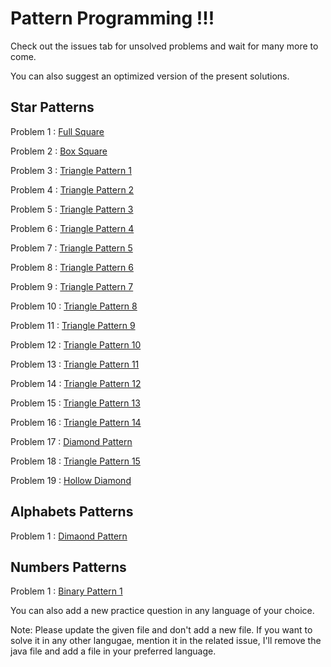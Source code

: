 # Pattern Programming !!!
Check out the issues tab for unsolved problems and wait for many more to come.

You can also suggest an optimized version of the present solutions.

## Star Patterns

Problem 1 : [Full Square](./FullSquare.java)

Problem 2 : [Box Square](./BoxSquare.java)

Problem 3 : [Triangle Pattern 1](./Triangle1.java)

Problem 4 : [Triangle Pattern 2](./Triangle2.java)

Problem 5 : [Triangle Pattern 3](./Triangle3.java)

Problem 6 : [Triangle Pattern 4](./Triangle4.java)

Problem 7 : [Triangle Pattern 5](./Triangle5.java)

Problem 8 : [Triangle Pattern 6](./Triangle6.java)

Problem 9 : [Triangle Pattern 7](./Triangle7.java)

Problem 10 : [Triangle Pattern 8](./Triangle8.java)

Problem 11 : [Triangle Pattern 9](./Triangle9.java)

Problem 12 : [Triangle Pattern 10](./Triangle10.java)

Problem 13 : [Triangle Pattern 11](./Triangle11.java)

Problem 14 : [Triangle Pattern 12](./Triangle12.java)

Problem 15 : [Triangle Pattern 13](./Triangle13.java)

Problem 16 : [Triangle Pattern 14](./Triangle14.java)

Problem 17 : [Diamond Pattern](./DiamondPattern.cpp)

Problem 18 : [Triangle Pattern 15](./Triangle15.java)

Problem 19 : [Hollow Diamond](./HollowDiamond.cpp)

## Alphabets Patterns

Problem 1 : [Dimaond Pattern](./AlphabetsPattern/DiamondPattern.java)

## Numbers Patterns

Problem 1 : [Binary Pattern 1](./NumbersPattern/BinaryPattern1.java)

You can also add a new practice question in any language of your choice.

Note: Please update the given file and don't add a new file. If you want to solve it in any other langugae, mention it in the related issue, I'll remove the java file and add a file in your preferred language.
